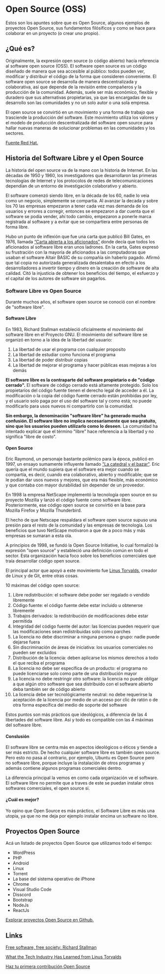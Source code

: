 # Open Source (OSS)

Estos son los apuntes sobre que es Open Source, algunos ejemplos de proyectos Open Source, sus fundamentos filósificos y como se hace para colaborar en un proyecto (o crear uno propio).

## ¿Qué es?

Originalmente, la expresión open source (o código abierto) hacía referencia al software open source (OSS). El software open source es un código diseñado de manera que sea accesible al público: todos pueden ver, modificar y distribuir el código de la forma que consideren conveniente. El software open source se desarrolla de manera descentralizada y colaborativa, así que depende de la revisión entre compañeros y la producción de la comunidad. Además, suele ser más económico, flexible y duradero que sus alternativas propietarias, ya que las encargadas de su desarrollo son las comunidades y no un solo autor o una sola empresa.

El open source se convirtió en un movimiento y una forma de trabajo que trasciende la producción del software. Este movimiento utiliza los valores y el modelo de producción descentralizada del software open source para hallar nuevas maneras de solucionar problemas en las comunidades y los sectores.

[Fuente Red Hat.](https://www.redhat.com/es/topics/open-source/what-is-open-source)

## Historia del Software Libre y el Open Source

La historia del open source va de la mano con la historia de Internet. En las décadas de 1950 y 1960, los investigadores que desarrollaron las primeras tecnologías de Internet y los protocolos de redes de telecomunicaciones dependían de un entorno de investigación colaborativo y abierto.

El software comenzó siendo libre, en la década de los 60, nadie lo veia como un negocio, simplemente se compartia. Al avanzar la decada y sobre los 70 las empresas empezaron a tener cada vez mas demanda de los usuarios y errores a corregir, entonces se empezaron a dar cuenta que el software se podia vender, ahí todo cambio, empezaron a ponerle marca registrada al software y a evitar que se compartiera entre personas de forma libre.

Hubo un punto de inflexión que fue una carta que publicó Bill Gates, en 1976, llamada [“Carta abierta a los aficionados”](https://es.wikipedia.org/wiki/Carta_abierta_a_los_aficionados#:~:text=La%20%C2%ABCarta%20abierta%20a%20los,ante%20la%20creciente%20pirater%C3%ADa%20de) donde decía que todos los aficionados al software libre eran unos ladrones. En la carta, Gates expresó su frustración con la mayoría de aficionados a las computadoras que usaban el software Altair BASIC de su compañía sin haberlo pagado. Afirmó que tal copia no autorizada generalizada desalentaba en efecto a los desarrolladores a invertir tiempo y dinero en la creación de software de alta calidad. Citó la injusticia de obtener los beneficios del tiempo, el esfuerzo y el capital de los autores de software sin pagarlos.

### Software Libre vs Open Source

Durante muchos años, el software open source se conoció con el nombre de "software libre".

#### Software Libre

En 1983, Richard Stallman estableció oficialmente el movimiento del software libre en el Proyecto GNU. El movimiento del software libre se organizó en torno a la idea de la libertad del usuario:

1. La libertad de usar el programa con cualquier proposito
2. La libertad de estudiar como funciona el programa 
3. La libertad de poder distribuir copias
4. La libertad de mejorar el programa y hacer públicas esas mejoras a los demás

**El software libre es la contraparte del software propietario o de "código cerrado".** El software de código cerrado está altamente protegido. Solo los propietarios del código fuente tienen el derecho legal de acceder a él. La modificación o la copia del código fuente cerrado están prohibidas por ley, y el usuario solo paga por el uso del software tal y como está; no puede modificarlo para usos nuevos ni compartirlo con la comunidad.

**Sin embargo, la denominación "software libre" ha generado mucha confusión. El software libre no implica necesariamente que sea gratuito, sino que los usuarios pueden utilizarlo como lo deseen.** La comunidad ha intentado explicar que el término "libre" hace referencia a la libertad y no significa "libre de costo".

#### Open Source

Eric Raymond, un personaje bastante polémico para la época, publicó en 1997, un ensayo sumamente influyente llamado ["La catedral y el bazar"](https://es.wikipedia.org/wiki/La_catedral_y_el_bazar). Eric quería que el mundo supiera que el software era mejor cuando se compartía, es decir, cuando era colaborativo, abierto y modificable; que se le podían dar usos nuevos y mejores, que era más flexible, más económico y que contaba con mayor durabilidad sin depender de un proveedor.

En 1998 la empresa NetScape implementó la tecnología open source en su proyecto Mozilla y lanzó el código fuente como software libre. Posteriormente, ese código open source se convirtió en la base para Mozilla Firefox y Mozilla Thunderbird.

El hecho de que Netscape respaldara el software open source supuso una presión para el resto de la comunidad y las empresas de tecnología. Los beneficios que tuvo NetScape motivaron a que de a poco más y más empresas se sumaran a esta ola.

A principios de 1998, se fundó la Open Source Initiative, lo cual formalizó la expresión "open source" y estableció una definición común en todo el sector. Esta organización hacia foco sobre los beneficios comerciales que traía desarrollar código open source.

El principal actor que apoyó a este movimiento fue [Linus Torvalds](https://es.wikipedia.org/wiki/Linus_Torvalds), creador de Linux y de Git, entre otras cosas.

10 máximas del código open source:

1. Libre redistribución: el software debe poder ser regalado o vendido libremente
2. Código fuente: el código fuente debe estar incluido u obtenerse libremente
3. Trabajos derivados: la redistribución de modificaciones debe estar permitida
4. Integridad del código fuente del autor: las licencias pueden requerir que las modificaciones sean redistribuidas solo como parches
5. La licencia no debe discriminar a ninguna persona o grupo: nadie puede dejarse fuera
6. Sin discriminación de áreas de iniciativa: los usuarios comerciales no pueden ser excluidos
7. Distribución de la licencia: deben aplicarse los mismos derechos a todo el que reciba el programa
8. La licencia no debe ser específica de un producto: el programa no puede licenciarse solo como parte de una distribución mayor
9. La licencia no debe restringir otro software: la licencia no puede obligar a que algún otro software que sea distribuido con el software abierto deba también ser de código abierto
10. La licencia debe ser tecnológicamente neutral: no debe requerirse la aceptación de la licencia por medio de un acceso por clic de ratón o de otra forma específica del medio de soporte del software

Estos puntos son más prácticos que ideológicos, a diferencia de las 4 libertades del software libre. Asi y todo es compatible con las 4 máximas del software libre.

#### Conslusión

El software libre se centra más en aspectos ideológicos o éticos y tiende a ser más estricto. De hecho cualquier software libre es también open source. Pero esto no pasa al contrario, por ejemplo, Ubuntu es Open Source pero no software libre, porque incluye la instalación de otros programas y además contiene algunos programas comerciales dentro.

La diferencia principal la vemos en como cada organización ve el software. El software libre no permite que a traves de este se puedan instalar otros softwares comerciales, el open source si.

#### ¿Cuál es mejor?

Yo opino que Open Source es más práctico, el Software Libre es más una utopia, ya que no me deja por ejemplo instalar encima un software no libre.

## Proyectos Open Source

Acá un listado de proyectos Open Source que utilizamos todo el tiempo:

- WordPress
- PHP
- Android
- Linux
- Torrent
- La base del sistema operativo de iPhone
- Chrome
- Visual Studio Code
- Disscord
- Bootstrap
- NodeJs
- ReactJs

[Explorar proyectos Open Source en Github.](https://github.com/explore)

## Links

[Free software, free society: Richard Stallman](https://www.youtube.com/watch?v=Ag1AKIl_2GM)

[What the Tech Industry Has Learned from Linus Torvalds](https://www.youtube.com/watch?v=7XTHdcmjenI)

[Haz tu primera contribución Open Source](https://www.youtube.com/watch?v=KUVpaY-MYUc)